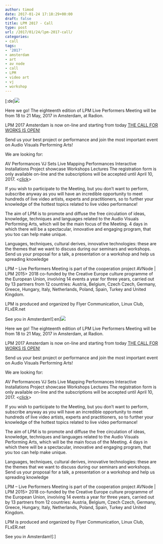 ```yaml
---
author: timod
date: 2017-01-24 17:18:29+00:00
draft: false
title: LPM 2017 - Call
type: post
url: /2017/01/24/lpm-2017-call/
categories:
- call
tags:
- '2017'
- amsterdam
- art
- av node
- call
- LPM
- video art
- vj
- workshop
---
```


[:de][![](https://www.fablab-neckar-alb.org/wp-content/uploads/2017/01/7f5413b0-303d-4b90-9e61-0df396b78f0d.jpg)
](https://www.fablab-neckar-alb.org/wp-content/uploads/2017/01/7f5413b0-303d-4b90-9e61-0df396b78f0d.jpg)

Here we go!
The eighteenth edition of LPM Live Performers Meeting will be from 18 to 21 May, 2017 in Amsterdam, at Radion.

LPM 2017 Amsterdam is now on-line and starting from today
[THE CALL FOR WORKS IS OPEN!](http://avnode.us7.list-manage1.com/track/click?u=83e33d9fb160a93c214e927ac&id=41ddb88593&e=08b423842f)

Send us your best project or performance and join the most important event on Audio Visuals Performing Arts!

We are looking for:

AV Performances
VJ Sets
Live Mapping Performances
Interactive Installations
Project showcase
Workshops
Lectures
The registration form is only available on-line and
the subscriptions will be accepted until April 10, 2017.
<[click](http://avnode.us7.list-manage1.com/track/click?u=83e33d9fb160a93c214e927ac&id=41ddb88593&e=08b423842f)>

If you wish to participate to the Meeting, but you don’t want to perform, subscribe anyway as you will have an incredible opportunity to meet hundreds of live video artists, experts and practitioners, so to further your knowledge of the hottest topics related to live video performance!

The aim of LPM is to promote and diffuse the free circulation of ideas, knowledge, techniques and languages related to the Audio Visuals Performing Arts, which will be the main focus of the Meeting. 4 days in which there will be a spectacular, innovative and engaging program, that you too can help make unique.

Languages, techniques, cultural derives, innovative technologies: these are the themes that we want to discuss during our seminars and workshops. Send us your proposal for a talk, a presentation or a workshop and help us spreading knowledge

LPM – Live Performers Meeting is part of the cooperation project AVNode | LPM 2015> 2018 co-funded by the Creative Europe culture programme of the European Union, involving 14 events a year for three years, carried out by 13 partners from 12 countries: Austria, Belgium, Czech Czech, Germany, Greece, Hungary, Italy, Netherlands, Poland, Spain, Turkey and United Kingdom.

LPM is produced and organized by Flyer Communication, Linux Club, FLxER.net

See you in Amsterdam![:en][![](https://www.fablab-neckar-alb.org/wp-content/uploads/2017/01/7f5413b0-303d-4b90-9e61-0df396b78f0d.jpg)
](https://www.fablab-neckar-alb.org/wp-content/uploads/2017/01/7f5413b0-303d-4b90-9e61-0df396b78f0d.jpg)

Here we go!
The eighteenth edition of LPM Live Performers Meeting will be from 18 to 21 May, 2017 in Amsterdam, at Radion.

LPM 2017 Amsterdam is now on-line and starting from today
[THE CALL FOR WORKS IS OPEN!](http://avnode.us7.list-manage1.com/track/click?u=83e33d9fb160a93c214e927ac&id=41ddb88593&e=08b423842f)

Send us your best project or performance and join the most important event on Audio Visuals Performing Arts!

We are looking for:

AV Performances
VJ Sets
Live Mapping Performances
Interactive Installations
Project showcase
Workshops
Lectures
The registration form is only available on-line and
the subscriptions will be accepted until April 10, 2017.
<[click](http://avnode.us7.list-manage1.com/track/click?u=83e33d9fb160a93c214e927ac&id=41ddb88593&e=08b423842f)>

If you wish to participate to the Meeting, but you don’t want to perform, subscribe anyway as you will have an incredible opportunity to meet hundreds of live video artists, experts and practitioners, so to further your knowledge of the hottest topics related to live video performance!

The aim of LPM is to promote and diffuse the free circulation of ideas, knowledge, techniques and languages related to the Audio Visuals Performing Arts, which will be the main focus of the Meeting. 4 days in which there will be a spectacular, innovative and engaging program, that you too can help make unique.

Languages, techniques, cultural derives, innovative technologies: these are the themes that we want to discuss during our seminars and workshops. Send us your proposal for a talk, a presentation or a workshop and help us spreading knowledge

LPM – Live Performers Meeting is part of the cooperation project AVNode | LPM 2015> 2018 co-funded by the Creative Europe culture programme of the European Union, involving 14 events a year for three years, carried out by 13 partners from 12 countries: Austria, Belgium, Czech Czech, Germany, Greece, Hungary, Italy, Netherlands, Poland, Spain, Turkey and United Kingdom.

LPM is produced and organized by Flyer Communication, Linux Club, FLxER.net

See you in Amsterdam![:]
